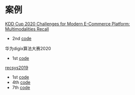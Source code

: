 # 案例

[KDD Cup 2020 Challenges for Modern E-Commerce Platform: Multimodalities Recall]()
- 2nd [code](https://github.com/zuokai/KDDCUP_2020_MultimodalitiesRecall_2nd_Place)

华为digix算法大赛2020
- 1st [code](https://github.com/digix2020/digix2020_ctr_rank1)

[recsys2019](https://github.com/federicoparroni/recsys2019)
- 1st [code](https://github.com/logicai-io/recsys2019)
- 4th [code](https://github.com/rosetta-ai/rosetta_recsys2019)
- 7th [code](https://github.com/mustelideos/recsys-challenge-2019)
